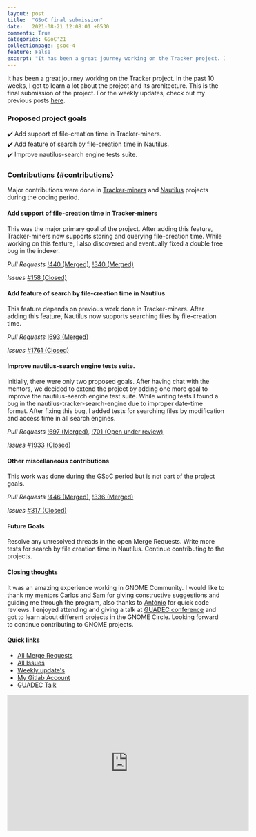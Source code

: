 ```yaml
---
layout: post
title:  "GSoC final submission"
date:   2021-08-21 12:08:01 +0530
comments: True
categories: GSoC'21
collectionpage: gsoc-4
feature: False
excerpt: "It has been a great journey working on the Tracker project. In the past 10 weeks I got to learn a lot about the project and its architecture ..."
---
```


It has been a great journey working on the Tracker project. In the past 10 weeks, I got to learn a lot about the project and its architecture. This is the final submission of the project. For the weekly updates, check out my previous posts [here](https://nishitpatel.dev/categories#gsoc-21).

### Proposed project goals 

:heavy_check_mark: Add support of file-creation time in Tracker-miners.  
:heavy_check_mark: Add feature of search by file-creation time in Nautilus.  
:heavy_check_mark: Improve nautilus-search engine tests suite.

### Contributions {#contributions}

Major contributions were done in [Tracker-miners](https://gitlab.gnome.org/GNOME/tracker-miners) and [Nautilus](https://gitlab.gnome.org/GNOME/nautilus) projects during the coding period.


#### Add support of file-creation time in Tracker-miners

This was the major primary goal of the project. After adding this feature, Tracker-miners now supports storing and querying file-creation time. While working on this feature, I also discovered and eventually fixed a double free bug in the indexer.

*Pull Requests* 
[!440 (Merged)](https://gitlab.gnome.org/GNOME/tracker/-/merge_requests/440), 
[!340 (Merged)](https://gitlab.gnome.org/GNOME/tracker-miners/-/merge_requests/340)

*Issues* 
[#158 (Closed)](https://gitlab.gnome.org/GNOME/tracker-miners/-/issues/158)

#### Add feature of search by file-creation time in Nautilus

This feature depends on previous work done in Tracker-miners. After adding this feature, Nautilus now supports searching files by file-creation time.

*Pull Requests* 
[!693 (Merged)](https://gitlab.gnome.org/GNOME/nautilus/-/merge_requests/693)

*Issues* 
[#1761 (Closed)](https://gitlab.gnome.org/GNOME/nautilus/-/issues/1761)

#### Improve nautilus-search engine tests suite.

Initially, there were only two proposed goals. After having chat with the mentors, we decided to extend the project by adding one more goal to improve the nautilus-search engine test suite. While writing tests I found a bug in the nautilus-tracker-search-engine due to improper date-time format. After fixing this bug, I added tests for searching files by modification and access time in all search engines.

*Pull Requests* 
[!697 (Merged)](https://gitlab.gnome.org/GNOME/nautilus/-/merge_requests/697), 
[!701 (Open under review)](https://gitlab.gnome.org/GNOME/nautilus/-/merge_requests/701)

*Issues* 
[#1933 (Closed)](https://gitlab.gnome.org/GNOME/nautilus/-/issues/1933)

#### Other miscellaneous contributions

This work was done during the GSoC period but is not part of the project goals.

*Pull Requests*
[!446 (Merged)](https://gitlab.gnome.org/GNOME/tracker/-/merge_requests/446), 
[!336 (Merged)](https://gitlab.gnome.org/GNOME/tracker-miners/-/merge_requests/336)


*Issues* 
[#317 (Closed)](https://gitlab.gnome.org/GNOME/tracker/-/issues/317)

#### Future Goals

Resolve any unresolved threads in the open Merge Requests. Write more tests for search by file creation time in Nautilus. Continue contributing to the projects.

#### Closing thoughts

It was an amazing experience working in GNOME Community. I would like to thank my mentors [Carlos](https://gitlab.gnome.org/carlosg) and [Sam](https://gitlab.gnome.org/sthursfield) for giving constructive suggestions and guiding me through the program, also thanks to [António](https://gitlab.gnome.org/antoniof) for quick code reviews. I enjoyed attending and giving a talk at [GUADEC conference](https://events.gnome.org/event/9/overview) and got to learn about different projects in the GNOME Circle. Looking forward to continue contributing to GNOME projects.

#### Quick links

<ul>
<li><a href="https://gitlab.gnome.org/groups/GNOME/-/merge_requests?scope=all&state=all&author_username=nis130">All Merge Requests</a></li>
<li><a href="https://gitlab.gnome.org/groups/GNOME/-/issues?scope=all&state=all&author_username=nis130">All Issues</a></li>
<li><a href="https://nishitpatel.dev/categories#gsoc-21">Weekly update's</a></li>
<li><a href="https://gitlab.gnome.org/nis130">My Gitlab Account</a></li>
<li><a href="https://youtu.be/DjmL5YbcPEQ?t=6701">GUADEC Talk</a></li>
</ul>

<div class="embed-responsive embed-responsive-16by9">
<iframe width="560" height="315" src="https://www.youtube.com/embed/DjmL5YbcPEQ?start=6701" title="YouTube video player" frameborder="0" allow="accelerometer; autoplay; clipboard-write; encrypted-media; gyroscope; picture-in-picture" allowfullscreen></iframe>
</div>
<br>
